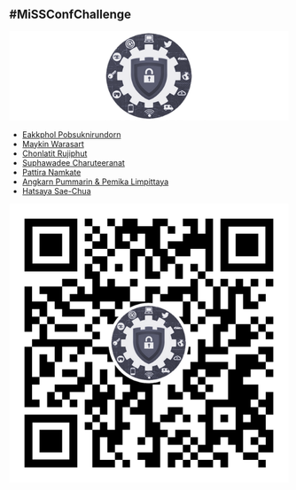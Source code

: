 ## #MiSSConfChallenge

[![](/img/MiSSConf-icon-640x202.png "MiSSConf")](https://MiSSConf.github.io)

+ [Eakkphol Pobsuknirundorn](https://www.facebook.com/eakkphol/videos/3293831270696126/)
+ [Maykin Warasart](https://www.facebook.com/maeklong/posts/10220293356537949)
+ [Chonlatit Rujiphut](https://www.facebook.com/Tsunakun27/videos/3432440680117846/)
+ [Suphawadee Charuteeranat](https://www.facebook.com/thdeemiss03/videos/2959085644182542/)
+ [Pattira Namkate](https://www.facebook.com/baitoeyJa/videos/10158195250664618/)
+ [Angkarn Pummarin & Pemika Limpittaya](https://www.facebook.com/100001067366066/posts/3053481184697430)
+ [Hatsaya Sae-Chua](https://www.facebook.com/permalink.php?story_fbid=1517355111780362&id=100005176634024)

[![](/img/lineat-missconf-v2-640.png "Talk w/ us via LINE")](https://line.me/R/ti/p/%40missconf)